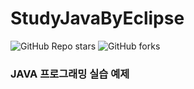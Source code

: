 # StudyJavaByEclipse

![GitHub Repo stars](https://img.shields.io/github/stars/skillvirus/StudyJavaByEclipse?style=flat-square) ![GitHub forks](https://img.shields.io/github/forks/skillvirus/StudyJavaByEclipse?color=orange&style=flat-square)

### JAVA 프로그래밍 실습 예제
